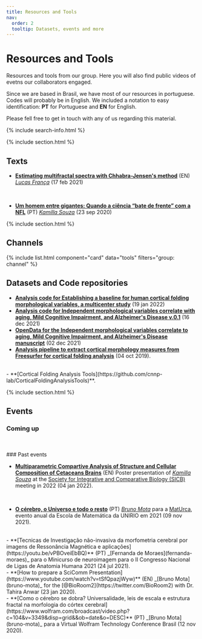```yaml
---
title: Resources and Tools
nav:
  order: 2
  tooltip: Datasets, events and more
---
```


# <i class="fas fa-tools"></i>Resources and Tools

Resources and tools from our group. Here you will also find public videos of evetns our collaborators engaged.

Since we are based in Brasil, we have most of our resources in portuguese. Codes will probably be in English. We included a notation to easy identification: **PT** for Portuguese and **EN** for English.

Please fell free to get in touch with any of us regarding this material.

{% include search-info.html %}

{% include section.html %}

## Texts

- **[Estimating multifractal spectra with Chhabra-Jensen's method](https://www.lfranca.uk/post/multifractal-chj/)** (EN) _[Lucas França](lucas-franca)_ (17 feb 2021)
<br>

- **[Um homem entre gigantes: Quando a ciência “bate de frente” com a NFL](https://www.blogs.unicamp.br/ensaios/2020/09/23/um-homem-entre-gigantes-quando-a-ciencia-bate-de-frente-com-a-nfl/)** (PT) _[Kamilla Souza](kamilla-souza)_ (23 sep 2020)

{% include section.html %}

## Channels

{% include list.html component="card" data="tools" filters="group: channel" %}

## Datasets and Code repositories

<!-- {% include list.html component="card" data="tools" filters="group: repository" %} -->
- **[Analysis code for Establishing a baseline for human cortical folding morphological variables, a multicenter study](https://zenodo.org/record/5879895)** (19 jan 2022)
- **[Analysis code for Independent morphological variables correlate with aging, Mild Cognitive Impairment, and Alzheimer's Disease v.0.1](https://zenodo.org/record/5786921)** (16 dec 2021)
- **[OpenData for the Independent morphological variables correlate to aging, Mild Cognitive Impairment, and Alzheimer's Disease manuscript](https://zenodo.org/record/5750619)** (02 dec 2021)
- **[Analysis pipeline to extract cortical morphology measures from Freesurfer for cortical folding analysis](https://zenodo.org/record/3608675#.YQn_HnVKiV4)** (04 oct 2019).
<br>
- **[Cortical Folding Analysis Tools](https://github.com/cnnp-lab/CorticalFoldingAnalysisTools)**.
<br>

{% include section.html %}

## Events
<!-- {% include list.html component="card" data="events" filters="group: events" style="small" %} -->

### Coming up


<!-- - Event 2 -->

<br>
<br>
### Past events

- **[Multiparametric Compartive Analysis of Structure and Cellular Composition of Cetaceans Brains](https://www.youtube.com/watch?v=YwNYCC35IIE)** (EN) Poster presentation of *[Kamilla Souza](kamilla-souza)* at the [Society for Integrative and Comparative Biology (SICB)](https://burkclients.com/sicb/meetings/2022/site/) meeting in 2022 (04 jan 2022).
<br>

- **[O cérebro, o Universo e todo o resto](https://www.youtube.com/watch?v=YwNYCC35IIE)** (PT) _[Bruno Mota](bruno-mota)_ para a [MatUrca](https://www.instagram.com/matematicanaurca/), evento anual da Escola de Matemática da UNIRIO em 2021 (09 nov 2021).
<br>
- **[Tecnicas de Investigação não-invasiva da morfometria cerebral por imagens de Ressonância Magnética e aplicações](https://youtu.be/vPBOveiEbBQ)** (PT) _[Fernanda de Moraes](fernanda-moraes)_ para o Minicurso de neuroimagem para o II Congresso Nacional de Ligas de Anatomia Humana 2021 (24 jul 2021).
<br>
- **[How to prepare a SciComm Presentation](https://www.youtube.com/watch?v=tSfQpazjWyw)** (EN) _[Bruno Mota](bruno-mota)_ for the [@BioRoom2](https://twitter.com/BioRoom2) with Dr. Tahira Anwar (23 jan 2020).
<br>
- **[Como o cérebro se dobra? Universalidade, leis de escala e estrutura fractal na morfologia do córtex cerebral](https://www.wolfram.com/broadcast/video.php?c=104&v=3349&disp=grid&&ob=date&o=DESC)** (PT) _[Bruno Mota](bruno-mota)_ para a Virtual Wolfram Technology Conference Brasil (12 nov 2020).
